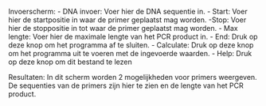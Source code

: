 Invoerscherm:
	- DNA invoer:
	Voer hier de DNA sequentie in.
	- Start:
	Voer hier de startpositie in waar de primer geplaatst mag worden.
	-Stop:
	Voer hier de stoppositie in tot waar de primer geplaatst mag worden.
	- Max lengte:
	Voer hier de maximale lengte van het PCR product in.
	- End:
	Druk op deze knop om het programma af te sluiten.
	- Calculate:
	Druk op deze knop om het programma uit te voeren met de ingevoerde waarden.
	- Help:
	Druk op deze knop om dit bestand te lezen

Resultaten:
	In dit scherm worden 2 mogelijkheden voor primers weergeven. De sequenties van de primers zijn hier te zien en de lengte van het PCR product.
